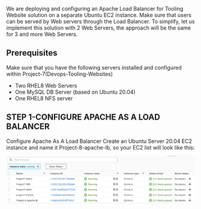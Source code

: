 
We are deploying and configuring an Apache Load Balancer for Tooling Website solution on a separate Ubuntu EC2 instance. Make sure that users can be served by Web servers through the Load Balancer.
To simplify, let us implement this solution with 2 Web Servers, the approach will be the same for 3 and more Web Servers.

## Prerequisites
Make sure that you have the following servers installed and configured within Project-7(Devops-Tooling-Websites)
- Two RHEL8 Web Servers
- One MySQL DB Server (based on Ubuntu 20.04)
- One RHEL8 NFS server

## STEP 1-CONFIGURE APACHE AS A LOAD BALANCER
Configure Apache As A Load Balancer
Create an Ubuntu Server 20.04 EC2 instance and name it Project-8-apache-lb, so your EC2 list will look like this:

![](assets/3.png)
